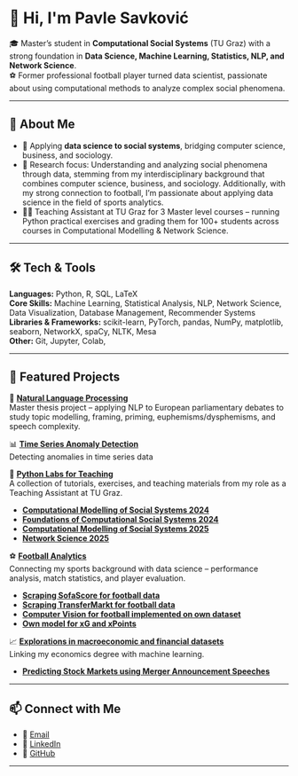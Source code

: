 # 👋 Hi, I'm Pavle Savković  

🎓 Master’s student in **Computational Social Systems** (TU Graz) with a strong foundation in **Data Science, Machine Learning, Statistics, NLP, and Network Science**.  
⚽ Former professional football player turned data scientist, passionate about using computational methods to analyze complex social phenomena.  

---

## 🔹 About Me  
- 🔬 Applying **data science to social systems**, bridging computer science, business, and sociology.  
- 🧠 Research focus: Understanding and analyzing social phenomena through data, stemming from my interdisciplinary background that combines computer science, business, and sociology. Additionally, with my strong connection to football, I’m passionate about applying data science in the field of sports analytics.
- 👨‍🏫 Teaching Assistant at TU Graz for 3 Master level courses – running Python practical exercises and grading them for 100+ students across courses in Computational Modelling & Network Science.  

---

## 🛠️ Tech & Tools
**Languages:** Python, R, SQL, LaTeX  
**Core Skills:** Machine Learning, Statistical Analysis, NLP, Network Science, Data Visualization, Database Management, Recommender Systems
**Libraries & Frameworks:** scikit-learn, PyTorch, pandas, NumPy, matplotlib, seaborn, NetworkX, spaCy, NLTK, Mesa  
**Other:** Git, Jupyter, Colab,

---

## 🚀 Featured Projects

🔎 **[Natural Language Processing](https://github.com/pavlesav/How-Politicians-Change-the-Way-They-Talk)**  
Master thesis project – applying NLP to European parliamentary debates to study topic modelling, framing, priming, euphemisms/dysphemisms, and speech complexity.  

📊 **[Time Series Anomaly Detection](https://github.com/pavlesav/Time-Series-Anomaly-Detection)**  
Detecting anomalies in time series data

📝 **[Python Labs for Teaching](https://github.com/pavlesav)**  
A collection of tutorials, exercises, and teaching materials from my role as a Teaching Assistant at TU Graz.  
- **[Computational Modelling of Social Systems 2024](https://github.com/pjercic/ComputationalModellingSocialSystems2024)**
- **[Foundations of Computational Social Systems 2024](https://github.com/pjercic/FoundationsOfCSS2024)**
- **[Computational Modelling of Social Systems 2025](https://github.com/pavlesav/ComputationalModellingSocialSystems2025)**
- **[Network Science 2025](https://github.com/pavlesav)**

⚽ **[Football Analytics](https://github.com/pavlesav)**  
Connecting my sports background with data science – performance analysis, match statistics, and player evaluation.  
-  **[Scraping SofaScore for football data](https://github.com/pavlesav)**
-  **[Scraping TransferMarkt for football data](https://github.com/pavlesav)**
-  **[Computer Vision for football implemented on own dataset](https://github.com/pavlesav)**
-  **[Own model for xG and xPoints](https://github.com/pavlesav)**

📈 **[Explorations in macroeconomic and financial datasets](https://github.com/pavlesav)**  
Linking my economics degree with machine learning.
- **[Predicting Stock Markets using Merger Announcement Speeches](https://github.com/pavlesav/Predicting-Markets-using-Merger-Announcement-Speeches)**  

---

## 📫 Connect with Me  
- 📧 [Email](pavleav@gmail.com)  
- 💼 [LinkedIn](https://www.linkedin.com/in/pavle-savkovic-907b0324a/)  
- 🐙 [GitHub](https://github.com/pavlesav)  

---
